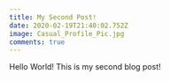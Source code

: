 ```yaml
---
title: My Second Post!
date: 2020-02-19T21:40:02.752Z
image: Casual_Profile_Pic.jpg
comments: true
---
```

Hello World! This is my second blog post!
